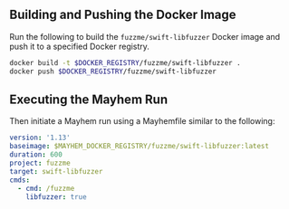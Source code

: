 ## Building and Pushing the Docker Image

Run the following to build the `fuzzme/swift-libfuzzer` Docker image and push it to a specified Docker registry.

```sh
docker build -t $DOCKER_REGISTRY/fuzzme/swift-libfuzzer .
docker push $DOCKER_REGISTRY/fuzzme/swift-libfuzzer
```

## Executing the Mayhem Run

Then initiate a Mayhem run using a Mayhemfile similar to the following:

```yaml
version: '1.13'
baseimage: $MAYHEM_DOCKER_REGISTRY/fuzzme/swift-libfuzzer:latest
duration: 600
project: fuzzme
target: swift-libfuzzer
cmds:
  - cmd: /fuzzme
    libfuzzer: true
```
